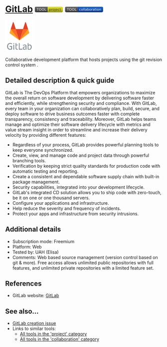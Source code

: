 # [GitLab](https://gitlab.com/ )  [<img src="images/project.png" align="bottom">](https://github.com/e-CLOSE/Toolbox/issues?q=label%3A01_TOOL+label%3Aproject) [<img src="images/collaboration.png" align="bottom">](https://github.com/e-CLOSE/Toolbox/issues?q=label%3A01_TOOL+label%3Acollaboration)

[<img src="images/GitLab.png" align="bottom" height="100" alt="GitLab Logo">](https://gitlab.com/)

Collaborative development platform that hosts projects using the git revision control system .

## Detailed description & quick guide


GitLab is The DevOps Platform that empowers organizations to maximize the overall return on software development by delivering software faster and efficiently, while strengthening security and compliance. With GitLab, every team in your organization can collaboratively plan, build, secure, and deploy software to drive business outcomes faster with complete transparency, consistency and traceability. Moreover, GitLab helps teams manage and optimize their software delivery lifecycle with metrics and value stream insight in order to streamline and increase their delivery velocity by providing different features:

- Regardless of your process, GitLab provides powerful planning tools to keep everyone synchronized.
- Create, view, and manage code and project data through powerful branching tools.
- Verification by keeping strict quality standards for production code with automatic testing and reporting.
- Create a consistent and dependable software supply chain with built-in package management.
- Security capabilities, integrated into your development lifecycle.
- GitLab's integrated CD solution allows you to ship code with zero-touch, be it on one or one thousand servers.
- Configure your applications and infrastructure.
- Help reduce the severity and frequency of incidents.
- Protect your apps and infrastructure from security intrusions.



## Additional details

- Subscription mode: Freemium
- Platform: Web
- Tested by: UAH (Elisa)
- Comments: Web based source management (version control based on git & more). Free access allows unlimited public repositories with full features, and unlimited private repositories with a limited feature set.


## References

- GitLab website: [GitLab](https://gitlab.com/)


## See also...

- [GitLab creation issue](https://github.com/e-CLOSE/Toolbox/issues/142)
- Links to similar tools:
  - [All tools in the 'project' category](https://github.com/e-CLOSE/Toolbox/issues?q=label%3A01_TOOL+label%3Aproject)
  - [All tools in the 'collaboration' category](https://github.com/e-CLOSE/Toolbox/issues?q=label%3A01_TOOL+label%3Acollaboration)

